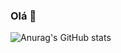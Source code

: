 ### Olá 👋

![Anurag's GitHub stats](https://github-readme-stats.vercel.app/api?username=anuraghazra&show_icons=true&theme=radical)


